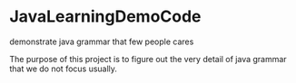# JavaLearningDemoCode
demonstrate java grammar that few people cares

The purpose of this project is to figure out the very detail of java grammar that we do not focus usually.

